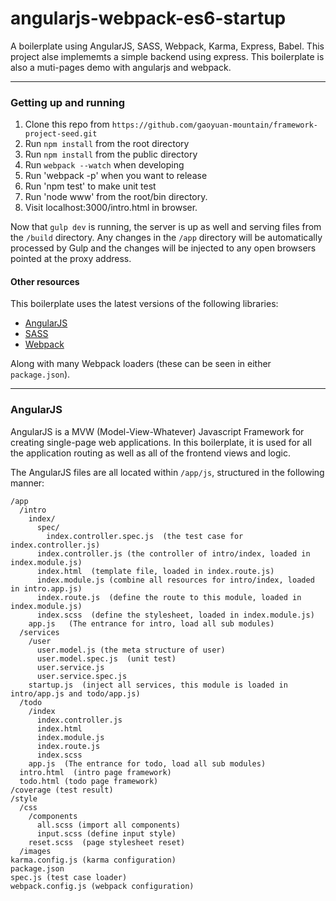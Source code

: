 angularjs-webpack-es6-startup
=====================================

A boilerplate using AngularJS, SASS, Webpack, Karma, Express, Babel. This project alse implememts a simple backend using express.
This boilerplate is also a muti-pages demo with angularjs and webpack.

---

### Getting up and running

1. Clone this repo from `https://github.com/gaoyuan-mountain/framework-project-seed.git`
2. Run `npm install` from the root directory
3. Run `npm install` from the public directory
3. Run `webpack --watch` when developing
4. Run 'webpack -p' when you  want to release
5. Run 'npm test' to make unit test
6. Run 'node www' from the root/bin directory.
7. Visit localhost:3000/intro.html in browser.

Now that `gulp dev` is running, the server is up as well and serving files from the `/build` directory. Any changes in the `/app` directory will be automatically processed by Gulp and the changes will be injected to any open browsers pointed at the proxy address.

#### Other resources


This boilerplate uses the latest versions of the following libraries:

- [AngularJS](http://angularjs.org/)
- [SASS](http://sass-lang.com/)
- [Webpack](http://webpack.github.io/)

Along with many Webpack loaders (these can be seen in either `package.json`).

---

### AngularJS

AngularJS is a MVW (Model-View-Whatever) Javascript Framework for creating single-page web applications. In this boilerplate, it is used for all the application routing as well as all of the frontend views and logic.

The AngularJS files are all located within `/app/js`, structured in the following manner:

```
/app
  /intro
    index/
      spec/
        index.controller.spec.js  (the test case for index.controller.js)
      index.controller.js (the controller of intro/index, loaded in index.module.js)
      index.html  (template file, loaded in index.route.js)
      index.module.js (combine all resources for intro/index, loaded in intro.app.js)
      index.route.js  (define the route to this module, loaded in index.module.js)
      index.scss  (define the stylesheet, loaded in index.module.js)
    app.js   (The entrance for intro, load all sub modules)
  /services
    /user
      user.model.js (the meta structure of user)
      user.model.spec.js  (unit test)
      user.service.js
      user.service.spec.js
    startup.js  (inject all services, this module is loaded in intro/app.js and todo/app.js)
  /todo
    /index
      index.controller.js
      index.html
      index.module.js
      index.route.js
      index.scss
    app.js  (The entrance for todo, load all sub modules)
  intro.html  (intro page framework)
  todo.html (todo page framework)
/coverage (test result)
/style
  /css
    /components
      all.scss (import all components)
      input.scss (define input style)
    reset.scss  (page stylesheet reset)
  /images
karma.config.js (karma configuration)
package.json
spec.js (test case loader)
webpack.config.js (webpack configuration)
```
